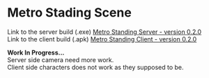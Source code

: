 # Metro Stading Scene

Link to the server build (.exe) [Metro Standing Server - version 0.2.0](https://drive.google.com/file/d/1XS94JYkXljUGSeWxiUlJjlL6mPSBC4TK/view?usp=sharing) <br>
Link to the client build (.apk) [Metro Standing Client - version 0.2.0](https://drive.google.com/file/d/1DpZZUJW0hR4nzddOYH5rvHLfnBAQ8Xah/view?usp=sharing) <br>

<b>Work In Progress...</b> <br>
Server side camera need more work.<br>
Client side characters does not work as they supposed to be.

